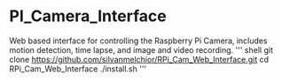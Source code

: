 # PI_Camera_Interface
Web based interface for controlling the Raspberry Pi Camera, includes motion detection, time lapse, and image and video recording.
''' shell
git clone https://github.com/silvanmelchior/RPi_Cam_Web_Interface.git
cd RPi_Cam_Web_Interface
./install.sh
'''
